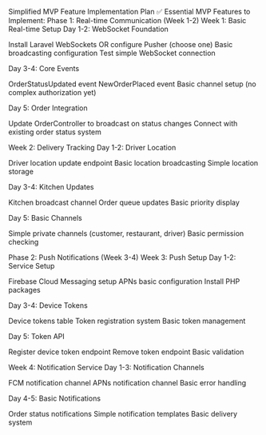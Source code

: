 Simplified MVP Feature Implementation Plan
✅ Essential MVP Features to Implement:
Phase 1: Real-time Communication (Week 1-2)
Week 1: Basic Real-time Setup
Day 1-2: WebSocket Foundation

Install Laravel WebSockets OR configure Pusher (choose one)
Basic broadcasting configuration
Test simple WebSocket connection

Day 3-4: Core Events

OrderStatusUpdated event
NewOrderPlaced event
Basic channel setup (no complex authorization yet)

Day 5: Order Integration

Update OrderController to broadcast on status changes
Connect with existing order status system

Week 2: Delivery Tracking
Day 1-2: Driver Location

Driver location update endpoint
Basic location broadcasting
Simple location storage

Day 3-4: Kitchen Updates

Kitchen broadcast channel
Order queue updates
Basic priority display

Day 5: Basic Channels

Simple private channels (customer, restaurant, driver)
Basic permission checking

Phase 2: Push Notifications (Week 3-4)
Week 3: Push Setup
Day 1-2: Service Setup

Firebase Cloud Messaging setup
APNs basic configuration
Install PHP packages

Day 3-4: Device Tokens

Device tokens table
Token registration system
Basic token management

Day 5: Token API

Register device token endpoint
Remove token endpoint
Basic validation

Week 4: Notification Service
Day 1-3: Notification Channels

FCM notification channel
APNs notification channel
Basic error handling

Day 4-5: Basic Notifications

Order status notifications
Simple notification templates
Basic delivery system

